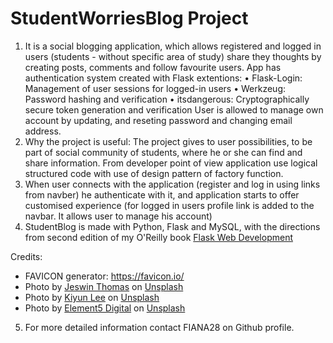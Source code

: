 StudentWorriesBlog Project
======
1. It is a social blogging application, which allows registered and logged in users (students - without specific area of study) share they thoughts by creating posts, comments and follow favourite users. App has authentication system created with Flask extentions: • Flask-Login: Management of user sessions for logged-in users • Werkzeug: Password hashing and verification • itsdangerous: Cryptographically secure token generation and verification User is allowed to manage own account by updating, and reseting password and changing email address. 
2. Why the project is useful: The project gives to user possibilities, to be part of social community of students, where he or she can find and share information. From developer point of view application use logical structured code with use of design pattern of factory function. 
3. When user connects with the application (register and log in using links from navber) he authenticate with it, and application starts to offer customised experience (for logged in users profile link is added to the navbar. It allows user to manage his account)
4. StudentBlog is made with Python, Flask and MySQL, with the directions from second edition of my O'Reilly book [Flask Web Development](http://www.flaskbook.com)

Credits:
* FAVICON generator: https://favicon.io/
* <span>Photo by <a href="https://unsplash.com/@jeswinthomas?utm_source=unsplash&amp;utm_medium=referral&amp;utm_content=creditCopyText">Jeswin Thomas</a> on <a href="https://unsplash.com/s/photos/students?utm_source=unsplash&amp;utm_medium=referral&amp;utm_content=creditCopyText">Unsplash</a></span>
* <span>Photo by <a href="https://unsplash.com/@kiyun911?utm_source=unsplash&amp;utm_medium=referral&amp;utm_content=creditCopyText">Kiyun Lee</a> on <a href="https://unsplash.com/s/photos/students-computer?utm_source=unsplash&amp;utm_medium=referral&amp;utm_content=creditCopyText">Unsplash</a></span>
* <span>Photo by <a href="https://unsplash.com/@element5digital?utm_source=unsplash&amp;utm_medium=referral&amp;utm_content=creditCopyText">Element5 Digital</a> on <a href="https://unsplash.com/s/photos/blog?utm_source=unsplash&amp;utm_medium=referral&amp;utm_content=creditCopyText">Unsplash</a></span>
5. For more detailed information contact FIANA28 on Github profile.


